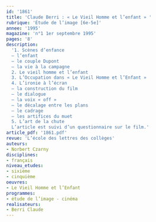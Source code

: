```yaml
---
id: '1861'
title: 'Claude Berri : « Le Vieil Homme et l’enfant » '
rubrique: 'Étude de l’image [6e-5e]'
annee: '1995'
magazine: 'n°1 1er septembre 1995'
pages: '8'
description: 
  '1. Scènes d’enfance
  – l’enfant
  – le couple Dupont
  – la vie à la campagne
  2. Le vieil homme et l’enfant
  3. L’Occupation dans « Le Vieil Homme et l’Enfant »
  4. L’ironie à l’écran
  – la construction du film
  – le dialogue
  – la voix « off »
  – le décalage entre les plans
  – le cadrage
  – les artifices du muet
  5. L’art de la chute
  L’article est suivi d’un questionnaire sur le film.'
article_pdf: '1861.pdf'
revue: 'L’école des lettres des collèges'
auteurs:
- Norbert Czarny
disciplines:
- français
niveau_etudes:
- sixième
- cinquième
oeuvres:
- Le Vieil Homme et l’Enfant
programmes:
- étude de l’image - cinéma
realisateurs:
- Berri Claude
---
```

